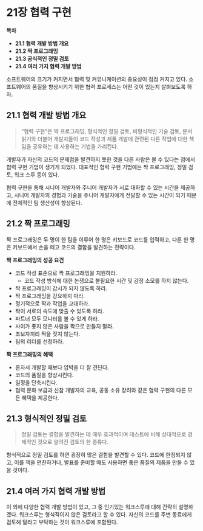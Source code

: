 # 21장 협력 구현

**목차**

- **21.1 협력 개발 방법 개요**
- **21.2 짝 프로그래밍**
- **21.3 공식적인 정밀 검토**
- **21.4 여러 가지 협력 개발 방법**

소프트웨어의 크기가 커지면서 협력 및 커뮤니케이션의 중요성이 점점 커지고 있다. 소프트웨어의 품질을 향상시키기 위한 협력 프로세스는 어떤 것이 있는지 살펴보도록 하자.

## 21.1 협력 개발 방법 개요

> "협력 구현"은 짝 프로그래밍, 형식적인 정밀 검토, 비형식적인 기술 검토, 문서 읽기와 더불어 개발자들이 코드 작성과 제품 개발에 관련된 다른 작업에 대한 책임을 공유하는 데 사용하는 기법을 가리킨다.

개발자가 자신의 코드의 문제점을 발견하지 못한 것을 다른 사람은 볼 수 있다는 점에서 협력 구현 기법이 생기게 되었다. 대표적인 협력 구현 기법에는 짝 프로그래밍, 정밀 검토, 워크 스루 등이 있다.

협력 구현을 통해 시니어 개발자와 주니어 개발자가 서로 대화할 수 있는 시간을 제공하고, 시니어 개발자의 경험과 기술을 주니어 개발자에게 전달할 수 있는 시간이 되기 때문에 전체적인 팀 생산성이 향상된다.

## 21.2 짝 프로그래밍

짝 프로그래밍은 두 명이 한 팀을 이루어 한 명은 키보드로 코드를 입력하고, 다른 한 명은 키보드에서 손을 떼고 코드의 결함을 발견하는 전략이다.

**짝 프로그래밍의 성공 요건**

- 코드 작성 표준으로 짝 프로그래밍을 지원하라.
  - 코드 작성 방식에 대한 논쟁으로 불필요한 시간 및 감정 소모를 하지 않는다.
- 짝 프로그래밍이 감시가 되지 않도록 하라.
- 짝 프로그래밍을 강요하지 마라.
- 정기적으로 짝과 작업을 교대하라.
- 짝이 서로의 속도에 맞출 수 있도록 하라.
- 파트너 모두 모니터를 볼 수 있게 하라.
- 사이가 좋지 않은 사람을 짝으로 만들지 말라.
- 초보자끼리 짝을 짓지 않는다.
- 팀의 리더를 선정하라.

**짝 프로그래밍의 혜택**

- 혼자서 개발할 때보다 압박을 더 잘 견딘다.
- 코드의 품질을 향상시킨다.
- 일정을 단축시킨다.
- 협력 문화 보급과 신참 개발자의 교육, 공동 소유 장려와 같은 협력 구현의 다른 모든 혜택을 제공한다.

## 21.3 형식적인 정밀 검토

> 정밀 검토는 결함을 발견하는 데 매우 효과적이며 테스트에 비해 상대적으로 경제적인 것으로 알려진 검토의 한 종류다.

형식적으로 정밀 검토를 하면 굉장히 많은 결함을 발견할 수 있다. 코드에 한정되지 않고, 이를 책을 편찬하거나, 발표를 준비할 때도 사용하면 좋은 품질의 제품을 만들 수 있을 것이다.

## 21.4 여러 가지 협력 개발 방법

이 외에 다양한 협력 개발 방법이 있고, 그 중 인기있는 워크스루에 대해 간략히 설명하겠다. 워크스루는 형식적이지 않은 검토라고 할 수 있다. 자신의 코드를 주변 동료에게 검토해 달라고 부탁하는 것이 워크스루에 포함된다.
